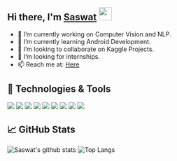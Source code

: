## Hi there, I'm [Saswat](https://twitter.com/saswat_sarangi) <img src="https://raw.githubusercontent.com/MartinHeinz/MartinHeinz/master/wave.gif" width="30px">



- 🔭 I’m currently working on Computer Vision and NLP.
- 🌱 I’m currently learning Android Development.
- 👯 I’m looking to collaborate on Kaggle Projects.
- 🤔 I’m looking for internships.
- 📫 Reach me at: [Here](https://www.linkedin.com/in/saswat-sarangi/)

## 🔧 Technologies & Tools
![](https://img.shields.io/badge/OS-Linux-informational?style=flat&logo=linux&logoColor=white&color=2bbc8a)
![](https://img.shields.io/badge/Code-Python-informational?style=flat&logo=python&logoColor=white&color=2bbc8a)
![](https://img.shields.io/badge/Code-Java-informational?style=flat&logo=java&logoColor=white&color=2bbc8a)
![](https://img.shields.io/badge/Editor-PyCharm-informational?style=flat&logo=PyCharm&logoColor=white&color=2bbc8a)
![](https://img.shields.io/badge/Editor-VisualStudio-informational?style=flat&logo=visualstudiocode&logoColor=white&color=2bbc8a)
![](https://img.shields.io/badge/Database-MySQL-informational?style=flat&logo=MySQL&logoColor=white&color=blue)
![](https://img.shields.io/badge/Tools-Tensorflow-informational?style=flat&logo=tensorflow&logoColor=white&color=orange)
![](https://img.shields.io/badge/Tools-GoogleColab-informational?style=flat&logo=google&logoColor=white&color=orange)
![](https://img.shields.io/badge/Tools-AndroidStudio-informational?style=flat&logo=android&logoColor=white&color=green)


## &#x1f4c8; GitHub Stats
![Saswat's github stats](https://github-readme-stats.vercel.app/api?username=SAZZZO99&theme=chartreuse-dark&show_icons=true&hide=issues)
![Top Langs](https://github-readme-stats.vercel.app/api/top-langs/?username=SAZZZO99&layout=compact&theme=chartreuse-dark&show_icons=true)

